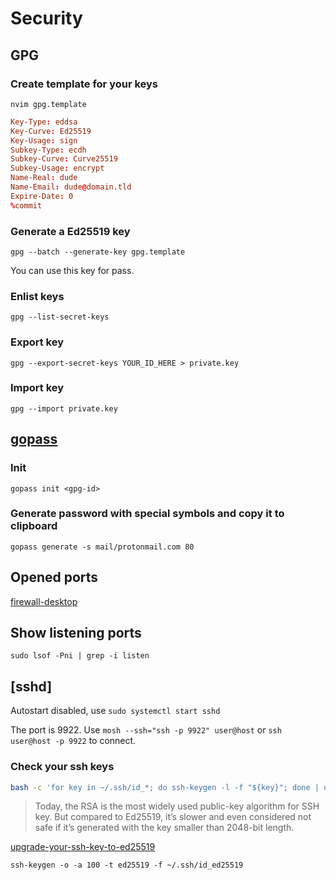 # Security

## GPG

### Create template for your keys

`nvim gpg.template`

```conf
Key-Type: eddsa
Key-Curve: Ed25519
Key-Usage: sign
Subkey-Type: ecdh
Subkey-Curve: Curve25519
Subkey-Usage: encrypt
Name-Real: dude
Name-Email: dude@domain.tld
Expire-Date: 0
%commit
```

### Generate a Ed25519 key

```fish
gpg --batch --generate-key gpg.template
```

You can use this key for pass.

### Enlist keys

```fish
gpg --list-secret-keys
```

### Export key

```
gpg --export-secret-keys YOUR_ID_HERE > private.key
```

### Import key

```
gpg --import private.key
```

## [gopass](https://woile.github.io/gopass-presentation/)

### Init

`gopass init <gpg-id>`

### Generate password with special symbols and copy it to clipboard

`gopass generate -s mail/protonmail.com 80`

## Opened ports

[firewall-desktop](/services/net/firewall-desktop.nix)

## Show listening ports

`sudo lsof -Pni | grep -i listen`

## [sshd]

Autostart disabled, use `sudo systemctl start sshd`

The port is 9922. Use `mosh --ssh="ssh -p 9922" user@host` or `ssh user@host -p 9922` to connect.

### Check your ssh keys

```bash
bash -c 'for key in ~/.ssh/id_*; do ssh-keygen -l -f "${key}"; done | uniq'
```

> Today, the RSA is the most widely used public-key algorithm for SSH key. But compared to Ed25519, it’s slower and even considered not safe if it’s generated with the key smaller than 2048-bit length.

[upgrade-your-ssh-key-to-ed25519](https://medium.com/risan/upgrade-your-ssh-key-to-ed25519-c6e8d60d3c54)

`ssh-keygen -o -a 100 -t ed25519 -f ~/.ssh/id_ed25519`

